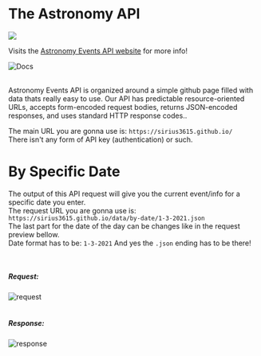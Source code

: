 # The Astronomy API


![](https://i.imgur.com/gVIjrfP.png)

Visits the [Astronomy Events API website](https://astronomy-events-api.glitch.me) for more info!

<img src="https://i.imgur.com/5K6KCcX.png" title="Docs" />
  <br/><br/>
    <p>
       Astronomy Events API is organized around a simple github page filled with data thats really easy to use. Our API has predictable resource-oriented URLs, accepts form-encoded request bodies, returns JSON-encoded responses, and uses standard HTTP response codes..
  </p>
    <p>
      The main URL you are gonna use is: <code class="red-code">https://sirius3615.github.io/ </code> <br>  There isn't any form of API key (authentication) or such.
  </p>
  
  <h1 class="display-5 title">
   By Specific Date
  </h1>
  <p>
    The output of this API request will give you the current event/info for a specific date you enter. <br> 
    The request URL you are gonna use is: <code class="red-code">https://sirius3615.github.io/data/by-date/1-3-2021.json</code>
    <br>
    The last part for the date of the day can be changes like in the request preview bellow. <br>Date format has to be: <code class="red-code">1-3-2021</code>  And yes the <code class="red-code">.json</code> ending has to be there!
  </p>
  <br/>
  <h5>
    Request:
  </h5>
  <img class="code-image" src="https://i.imgur.com/ip5Ixdx.jpg" title="request" />
  <br/><br>
  <h5>
    Response:
  </h5>
    <img class="code-image" src="https://i.imgur.com/fFGtu2P.jpg" title="response" />
  
